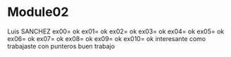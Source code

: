 # Module02
Luis SANCHEZ
ex00= ok
ex01= ok
ex02= ok
ex03= ok
ex04= ok
ex05= ok
ex06= ok
ex07= ok
ex08= ok
ex09= ok
ex010= ok
interesante como trabajaste con punteros buen trabajo